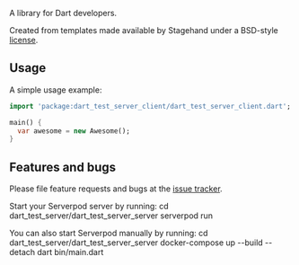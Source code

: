 A library for Dart developers.

Created from templates made available by Stagehand under a BSD-style
[license](https://github.com/dart-lang/stagehand/blob/master/LICENSE).

## Usage

A simple usage example:

```dart
import 'package:dart_test_server_client/dart_test_server_client.dart';

main() {
  var awesome = new Awesome();
}
```

## Features and bugs

Please file feature requests and bugs at the [issue tracker][tracker].

[tracker]: http://example.com/issues/replaceme

Start your Serverpod server by running:
    cd dart_test_server/dart_test_server_server
    serverpod run

You can also start Serverpod manually by running:
    cd dart_test_server/dart_test_server_server
    docker-compose up --build --detach
    dart bin/main.dart